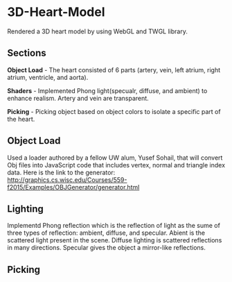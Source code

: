 # 3D-Heart-Model

Rendered a 3D heart model by using WebGL and TWGL library.

## Sections

**Object Load** - The heart consisted of 6 parts (artery, vein, left atrium, right atrium, ventricle, and aorta).

**Shaders** - Implemented Phong light(specualr, diffuse, and ambient) to enhance realism.  Artery and vein are transparent.

**Picking** - Picking object based on object colors to isolate a specific part of the heart.

## Object Load

Used a loader authored by a fellow UW alum, Yusef Sohail, that will convert Obj files into JavaScript code that includes vertex, normal and triangle index data.  Here is the link to the generator: http://graphics.cs.wisc.edu/Courses/559-f2015/Examples/OBJGenerator/generator.html

## Lighting

Implementd Phong reflection which is the reflection of light as the sume of three types of reflection: ambient, diffuse, and specular.  Abient is the scattered light present in the scene.  Diffuse lighting is scattered reflections in many directions.  Specular gives the object a mirror-like reflections.

## Picking
